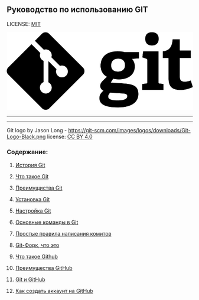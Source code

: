 ## Руководство по использованию GIT 

LICENSE: [MIT](license.md)

![](gitlogo.png)


---
---

Git logo by Jason Long - https://git-scm.com/images/logos/downloads/Git-Logo-Black.png
license: [CC BY 4.0](https://creativecommons.org/licenses/by/4.0/)


### Содержание:
1. [История Git](histori.md)

2. [Что такое Git](warpgit.md)

3. [Преимущиства Git](advantages.md)

4. [Установка Git](installation.md)

5. [Настройка Git](setting.md)

6. [Основные команды в Git](command.md)

7. [Простые правила написания комитов](regulationcommit.md)

8. [Git-Форк, что это](gitfork.md)

9. [Что такое Github](github.md)

10. [Преимущества GitHub](advantagesgithub.md)

11. [Git и GitHub](gitandgithub.md)

12. [Как создать аккаунт на GitHub](acauntgithub.md)
